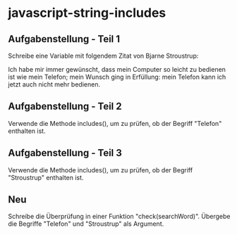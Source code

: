 # javascript-string-includes

## Aufgabenstellung - Teil 1
Schreibe eine Variable mit folgendem Zitat von Bjarne Stroustrup:

Ich habe mir immer gewünscht, dass mein Computer so leicht zu bedienen ist wie mein Telefon; mein Wunsch ging in Erfüllung: mein Telefon kann ich jetzt auch nicht mehr bedienen.

## Aufgabenstellung - Teil 2
Verwende die Methode includes(), um zu prüfen, ob der Begriff "Telefon" enthalten ist.

## Aufgabenstellung - Teil 3
Verwende die Methode includes(), um zu prüfen, ob der Begriff "Stroustrup" enthalten ist.

## Neu
Schreibe die Überprüfung in einer Funktion "check(searchWord)".
Übergebe die Begriffe "Telefon" und "Stroustrup" als Argument. 
